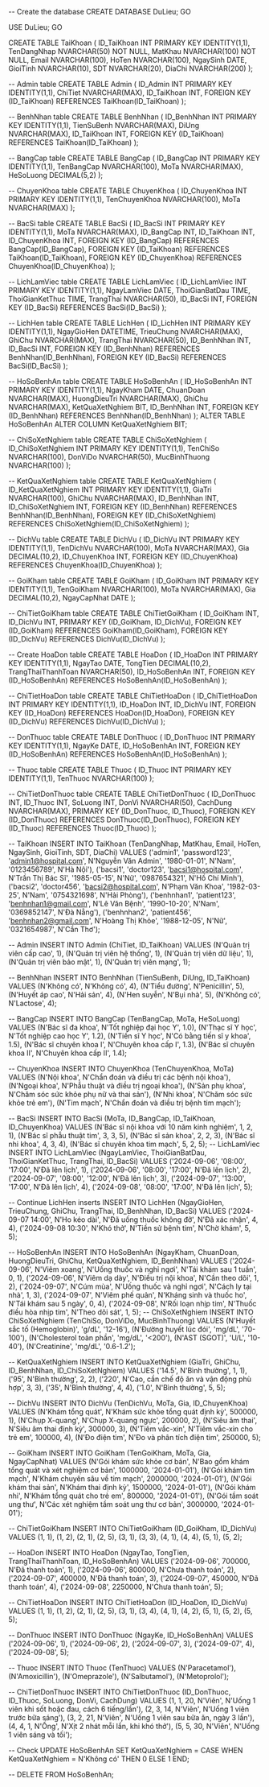 -- Create the database
CREATE DATABASE DuLieu;
GO

USE DuLieu;
GO

CREATE TABLE TaiKhoan (
    ID_TaiKhoan INT PRIMARY KEY IDENTITY(1,1),
    TenDangNhap NVARCHAR(50) NOT NULL,
    MatKhau NVARCHAR(100) NOT NULL,
    Email NVARCHAR(100),
    HoTen NVARCHAR(100),
    NgaySinh DATE,
    GioiTinh NVARCHAR(10),
    SDT NVARCHAR(20),
    DiaChi NVARCHAR(200)
);

--  Admin table
CREATE TABLE Admin (
    ID_Admin INT PRIMARY KEY IDENTITY(1,1),
    ChiTiet NVARCHAR(MAX),
    ID_TaiKhoan INT,
    FOREIGN KEY (ID_TaiKhoan) REFERENCES TaiKhoan(ID_TaiKhoan)
);

-- BenhNhan table
CREATE TABLE BenhNhan (
    ID_BenhNhan INT PRIMARY KEY IDENTITY(1,1),
    TienSuBenh NVARCHAR(MAX),
    DiUng NVARCHAR(MAX),
    ID_TaiKhoan INT,
    FOREIGN KEY (ID_TaiKhoan) REFERENCES TaiKhoan(ID_TaiKhoan)
);

--  BangCap table
CREATE TABLE BangCap (
    ID_BangCap INT PRIMARY KEY IDENTITY(1,1),
    TenBangCap NVARCHAR(100),
    MoTa NVARCHAR(MAX),
    HeSoLuong DECIMAL(5,2)
);

-- ChuyenKhoa table
CREATE TABLE ChuyenKhoa (
    ID_ChuyenKhoa INT PRIMARY KEY IDENTITY(1,1),
    TenChuyenKhoa NVARCHAR(100),
    MoTa NVARCHAR(MAX)
);

-- BacSi table
CREATE TABLE BacSi (
    ID_BacSi INT PRIMARY KEY IDENTITY(1,1),
    MoTa NVARCHAR(MAX),
    ID_BangCap INT,
    ID_TaiKhoan INT,
    ID_ChuyenKhoa INT,
    FOREIGN KEY (ID_BangCap) REFERENCES BangCap(ID_BangCap),
    FOREIGN KEY (ID_TaiKhoan) REFERENCES TaiKhoan(ID_TaiKhoan),
    FOREIGN KEY (ID_ChuyenKhoa) REFERENCES ChuyenKhoa(ID_ChuyenKhoa)
);

-- LichLamViec table
CREATE TABLE LichLamViec (
    ID_LichLamViec INT PRIMARY KEY IDENTITY(1,1),
    NgayLamViec DATE,
    ThoiGianBatDau TIME,
    ThoiGianKetThuc TIME,
    TrangThai NVARCHAR(50),
    ID_BacSi INT,
    FOREIGN KEY (ID_BacSi) REFERENCES BacSi(ID_BacSi)
);

-- LichHen table
CREATE TABLE LichHen (
    ID_LichHen INT PRIMARY KEY IDENTITY(1,1),
    NgayGioHen DATETIME,
    TrieuChung NVARCHAR(MAX),
    GhiChu NVARCHAR(MAX),
    TrangThai NVARCHAR(50),
    ID_BenhNhan INT,
    ID_BacSi INT,
    FOREIGN KEY (ID_BenhNhan) REFERENCES BenhNhan(ID_BenhNhan),
    FOREIGN KEY (ID_BacSi) REFERENCES BacSi(ID_BacSi)
);

-- HoSoBenhAn table
CREATE TABLE HoSoBenhAn (
    ID_HoSoBenhAn INT PRIMARY KEY IDENTITY(1,1),
    NgayKham DATE,
    ChuanDoan NVARCHAR(MAX),
    HuongDieuTri NVARCHAR(MAX),
    GhiChu NVARCHAR(MAX),
    KetQuaXetNghiem BIT,
    ID_BenhNhan INT,
    FOREIGN KEY (ID_BenhNhan) REFERENCES BenhNhan(ID_BenhNhan)
);
    ALTER TABLE HoSoBenhAn
    ALTER COLUMN KetQuaXetNghiem BIT;
    
-- ChiSoXetNghiem table
CREATE TABLE ChiSoXetNghiem (
    ID_ChiSoXetNghiem INT PRIMARY KEY IDENTITY(1,1),
    TenChiSo NVARCHAR(100),
    DonViDo NVARCHAR(50),
    MucBinhThuong NVARCHAR(100)
);

-- KetQuaXetNghiem table
CREATE TABLE KetQuaXetNghiem (
    ID_KetQuaXetNghiem INT PRIMARY KEY IDENTITY(1,1),
    GiaTri NVARCHAR(100),
    GhiChu NVARCHAR(MAX),
    ID_BenhNhan INT,
    ID_ChiSoXetNghiem INT,
    FOREIGN KEY (ID_BenhNhan) REFERENCES BenhNhan(ID_BenhNhan),
    FOREIGN KEY (ID_ChiSoXetNghiem) REFERENCES ChiSoXetNghiem(ID_ChiSoXetNghiem)
);

-- DichVu table
CREATE TABLE DichVu (
    ID_DichVu INT PRIMARY KEY IDENTITY(1,1),
    TenDichVu NVARCHAR(100),
    MoTa NVARCHAR(MAX),
    Gia DECIMAL(10,2),
    ID_ChuyenKhoa INT,
    FOREIGN KEY (ID_ChuyenKhoa) REFERENCES ChuyenKhoa(ID_ChuyenKhoa)
);

--  GoiKham table
CREATE TABLE GoiKham (
    ID_GoiKham INT PRIMARY KEY IDENTITY(1,1),
    TenGoiKham NVARCHAR(100),
    MoTa NVARCHAR(MAX),
    Gia DECIMAL(10,2),
    NgayCapNhat DATE
);

-- ChiTietGoiKham table
CREATE TABLE ChiTietGoiKham (
    ID_GoiKham INT,
    ID_DichVu INT,
    PRIMARY KEY (ID_GoiKham, ID_DichVu),
    FOREIGN KEY (ID_GoiKham) REFERENCES GoiKham(ID_GoiKham),
    FOREIGN KEY (ID_DichVu) REFERENCES DichVu(ID_DichVu)
);

-- Create HoaDon table
CREATE TABLE HoaDon (
    ID_HoaDon INT PRIMARY KEY IDENTITY(1,1),
    NgayTao DATE,
    TongTien DECIMAL(10,2),
    TrangThaiThanhToan NVARCHAR(50),
    ID_HoSoBenhAn INT,
    FOREIGN KEY (ID_HoSoBenhAn) REFERENCES HoSoBenhAn(ID_HoSoBenhAn)
);

-- ChiTietHoaDon table
CREATE TABLE ChiTietHoaDon (
    ID_ChiTietHoaDon INT PRIMARY KEY IDENTITY(1,1),
    ID_HoaDon INT,
    ID_DichVu INT,
    FOREIGN KEY (ID_HoaDon) REFERENCES HoaDon(ID_HoaDon),
    FOREIGN KEY (ID_DichVu) REFERENCES DichVu(ID_DichVu)
);

-- DonThuoc table
CREATE TABLE DonThuoc (
    ID_DonThuoc INT PRIMARY KEY IDENTITY(1,1),
    NgayKe DATE,
    ID_HoSoBenhAn INT,
    FOREIGN KEY (ID_HoSoBenhAn) REFERENCES HoSoBenhAn(ID_HoSoBenhAn)
);

-- Thuoc table
CREATE TABLE Thuoc (
    ID_Thuoc INT PRIMARY KEY IDENTITY(1,1),
    TenThuoc NVARCHAR(100)
);

-- ChiTietDonThuoc table
CREATE TABLE ChiTietDonThuoc (
    ID_DonThuoc INT,
    ID_Thuoc INT,
    SoLuong INT,
    DonVi NVARCHAR(50),
    CachDung NVARCHAR(MAX),
    PRIMARY KEY (ID_DonThuoc, ID_Thuoc),
    FOREIGN KEY (ID_DonThuoc) REFERENCES DonThuoc(ID_DonThuoc),
    FOREIGN KEY (ID_Thuoc) REFERENCES Thuoc(ID_Thuoc)
);

-- TaiKhoan
INSERT INTO TaiKhoan (TenDangNhap, MatKhau, Email, HoTen, NgaySinh, GioiTinh, SDT, DiaChi)
VALUES 
('admin1', 'password123', 'admin1@hospital.com', N'Nguyễn Văn Admin', '1980-01-01', N'Nam', '0123456789', N'Hà Nội'),
('bacsi1', 'doctor123', 'bacsi1@hospital.com', N'Trần Thị Bác Sĩ', '1985-05-15', N'Nữ', '0987654321', N'Hồ Chí Minh'),
('bacsi2', 'doctor456', 'bacsi2@hospital.com', N'Phạm Văn Khoa', '1982-03-25', N'Nam', '0754321698', N'Hải Phòng'),
('benhnhan1', 'patient123', 'benhnhan1@gmail.com', N'Lê Văn Bệnh', '1990-10-20', N'Nam', '0369852147', N'Đà Nẵng'),
('benhnhan2', 'patient456', 'benhnhan2@gmail.com', N'Hoàng Thị Khỏe', '1988-12-05', N'Nữ', '0321654987', N'Cần Thơ');

-- Admin
INSERT INTO Admin (ChiTiet, ID_TaiKhoan)
VALUES 
(N'Quản trị viên cấp cao', 1),
(N'Quản trị viên hệ thống', 1),
(N'Quản trị viên dữ liệu', 1),
(N'Quản trị viên bảo mật', 1),
(N'Quản trị viên mạng', 1);

-- BenhNhan
INSERT INTO BenhNhan (TienSuBenh, DiUng, ID_TaiKhoan)
VALUES 
(N'Không có', N'Không có', 4),
(N'Tiểu đường', N'Penicillin', 5),
(N'Huyết áp cao', N'Hải sản', 4),
(N'Hen suyễn', N'Bụi nhà', 5),
(N'Không có', N'Lactose', 4);

-- BangCap
INSERT INTO BangCap (TenBangCap, MoTa, HeSoLuong)
VALUES 
(N'Bác sĩ đa khoa', N'Tốt nghiệp đại học Y', 1.0),
(N'Thạc sĩ Y học', N'Tốt nghiệp cao học Y', 1.2),
(N'Tiến sĩ Y học', N'Có bằng tiến sĩ y khoa', 1.5),
(N'Bác sĩ chuyên khoa I', N'Chuyên khoa cấp I', 1.3),
(N'Bác sĩ chuyên khoa II', N'Chuyên khoa cấp II', 1.4);

-- ChuyenKhoa
INSERT INTO ChuyenKhoa (TenChuyenKhoa, MoTa)
VALUES 
(N'Nội khoa', N'Chẩn đoán và điều trị các bệnh nội khoa'),
(N'Ngoại khoa', N'Phẫu thuật và điều trị ngoại khoa'),
(N'Sản phụ khoa', N'Chăm sóc sức khỏe phụ nữ và thai sản'),
(N'Nhi khoa', N'Chăm sóc sức khỏe trẻ em'),
(N'Tim mạch', N'Chẩn đoán và điều trị bệnh tim mạch');

-- BacSi
INSERT INTO BacSi (MoTa, ID_BangCap, ID_TaiKhoan, ID_ChuyenKhoa)
VALUES 
(N'Bác sĩ nội khoa với 10 năm kinh nghiệm', 1, 2, 1),
(N'Bác sĩ phẫu thuật tim', 3, 3, 5),
(N'Bác sĩ sản khoa', 2, 2, 3),
(N'Bác sĩ nhi khoa', 4, 3, 4),
(N'Bác sĩ chuyên khoa tim mạch', 5, 2, 5);
-- LichLamViec
INSERT INTO LichLamViec (NgayLamViec, ThoiGianBatDau, ThoiGianKetThuc, TrangThai, ID_BacSi)
VALUES 
('2024-09-06', '08:00', '17:00', N'Đã lên lịch', 1),
('2024-09-06', '08:00', '17:00', N'Đã lên lịch', 2),
('2024-09-07', '08:00', '12:00', N'Đã lên lịch', 3),
('2024-09-07', '13:00', '17:00', N'Đã lên lịch', 4),
('2024-09-08', '08:00', '17:00', N'Đã lên lịch', 5);

-- Continue LichHen inserts
INSERT INTO LichHen (NgayGioHen, TrieuChung, GhiChu, TrangThai, ID_BenhNhan, ID_BacSi)
VALUES 
('2024-09-07 14:00', N'Ho kéo dài', N'Đã uống thuốc không đỡ', N'Đã xác nhận', 4, 4),
('2024-09-08 10:30', N'Khó thở', N'Tiền sử bệnh tim', N'Chờ khám', 5, 5);

-- HoSoBenhAn
INSERT INTO HoSoBenhAn (NgayKham, ChuanDoan, HuongDieuTri, GhiChu, KetQuaXetNghiem, ID_BenhNhan)
VALUES 
('2024-09-06', N'Viêm xoang', N'Uống thuốc và nghỉ ngơi', N'Tái khám sau 1 tuần', 0, 1),
('2024-09-06', N'Viêm dạ dày', N'Điều trị nội khoa', N'Cần theo dõi', 1, 2),
('2024-09-07', N'Cúm mùa', N'Uống thuốc và nghỉ ngơi', N'Cách ly tại nhà', 1, 3),
('2024-09-07', N'Viêm phế quản', N'Kháng sinh và thuốc ho', N'Tái khám sau 5 ngày', 0, 4),
('2024-09-08', N'Rối loạn nhịp tim', N'Thuốc điều hòa nhịp tim', N'Theo dõi sát', 1, 5);
-- ChiSoXetNghiem
INSERT INTO ChiSoXetNghiem (TenChiSo, DonViDo, MucBinhThuong)
VALUES 
(N'Huyết sắc tố (Hemoglobin)', 'g/dL', '12-16'),
(N'Đường huyết lúc đói', 'mg/dL', '70-100'),
(N'Cholesterol toàn phần', 'mg/dL', '<200'),
(N'AST (SGOT)', 'U/L', '10-40'),
(N'Creatinine', 'mg/dL', '0.6-1.2');

-- KetQuaXetNghiem
INSERT INTO KetQuaXetNghiem (GiaTri, GhiChu, ID_BenhNhan, ID_ChiSoXetNghiem)
VALUES 
('14.5', N'Bình thường', 1, 1),
('95', N'Bình thường', 2, 2),
('220', N'Cao, cần chế độ ăn và vận động phù hợp', 3, 3),
('35', N'Bình thường', 4, 4),
('1.0', N'Bình thường', 5, 5);

-- DichVu
INSERT INTO DichVu (TenDichVu, MoTa, Gia, ID_ChuyenKhoa)
VALUES 
(N'Khám tổng quát', N'Khám sức khỏe tổng quát định kỳ', 500000, 1),
(N'Chụp X-quang', N'Chụp X-quang ngực', 200000, 2),
(N'Siêu âm thai', N'Siêu âm thai định kỳ', 300000, 3),
(N'Tiêm vắc-xin', N'Tiêm vắc-xin cho trẻ em', 100000, 4),
(N'Đo điện tim', N'Đo và phân tích điện tim', 250000, 5);

-- GoiKham
INSERT INTO GoiKham (TenGoiKham, MoTa, Gia, NgayCapNhat)
VALUES 
(N'Gói khám sức khỏe cơ bản', N'Bao gồm khám tổng quát và xét nghiệm cơ bản', 1000000, '2024-01-01'),
(N'Gói khám tim mạch', N'Khám chuyên sâu về tim mạch', 2000000, '2024-01-01'),
(N'Gói khám thai sản', N'Khám thai định kỳ', 1500000, '2024-01-01'),
(N'Gói khám nhi', N'Khám tổng quát cho trẻ em', 800000, '2024-01-01'),
(N'Gói tầm soát ung thư', N'Các xét nghiệm tầm soát ung thư cơ bản', 3000000, '2024-01-01');

-- ChiTietGoiKham
INSERT INTO ChiTietGoiKham (ID_GoiKham, ID_DichVu)
VALUES 
(1, 1), (1, 2),
(2, 1), (2, 5),
(3, 1), (3, 3),
(4, 1), (4, 4),
(5, 1), (5, 2);

-- HoaDon
INSERT INTO HoaDon (NgayTao, TongTien, TrangThaiThanhToan, ID_HoSoBenhAn)
VALUES 
('2024-09-06', 700000, N'Đã thanh toán', 1),
('2024-09-06', 800000, N'Chưa thanh toán', 2),
('2024-09-07', 400000, N'Đã thanh toán', 3),
('2024-09-07', 450000, N'Đã thanh toán', 4),
('2024-09-08', 2250000, N'Chưa thanh toán', 5);

-- ChiTietHoaDon
INSERT INTO ChiTietHoaDon (ID_HoaDon, ID_DichVu)
VALUES 
(1, 1), (1, 2),
(2, 1), (2, 5),
(3, 1), (3, 4),
(4, 1), (4, 2),
(5, 1), (5, 2), (5, 5);

-- DonThuoc
INSERT INTO DonThuoc (NgayKe, ID_HoSoBenhAn)
VALUES 
('2024-09-06', 1),
('2024-09-06', 2),
('2024-09-07', 3),
('2024-09-07', 4),
('2024-09-08', 5);

-- Thuoc
INSERT INTO Thuoc (TenThuoc)
VALUES 
(N'Paracetamol'),
(N'Amoxicillin'),
(N'Omeprazole'),
(N'Salbutamol'),
(N'Metoprolol');

-- ChiTietDonThuoc
INSERT INTO ChiTietDonThuoc (ID_DonThuoc, ID_Thuoc, SoLuong, DonVi, CachDung)
VALUES 
(1, 1, 20, N'Viên', N'Uống 1 viên khi sốt hoặc đau, cách 6 tiếng/lần'),
(2, 3, 14, N'Viên', N'Uống 1 viên trước bữa sáng'),
(3, 2, 21, N'Viên', N'Uống 1 viên sau bữa ăn, ngày 3 lần'),
(4, 4, 1, N'Ống', N'Xịt 2 nhát mỗi lần, khi khó thở'),
(5, 5, 30, N'Viên', N'Uống 1 viên sáng và tối');


-- Check
UPDATE HoSoBenhAn
SET KetQuaXetNghiem = 
    CASE 
        WHEN KetQuaXetNghiem = N'Không có' THEN 0
        ELSE 1
    END;

-- DELETE FROM HoSoBenhAn;
